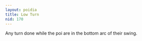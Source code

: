 ```yaml
---
layout: poidia
title: Low Turn
nid: 170
---
```


Any turn done while the poi are in the bottom arc of their swing.
